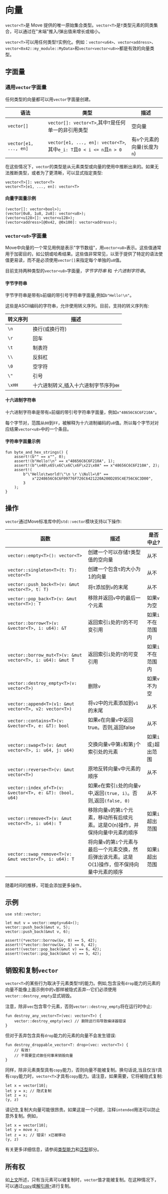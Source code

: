 # 向量

`vector<T>`是 Move 提供的唯一原始集合类型。`vector<T>`是`T`类型元素的同类集合，可以通过在"末端"推入/弹出值来增长或缩小。

`vector<T>`可以用任何类型`T`实例化。例如：`vector<u64>`、`vector<address>`、`vector<0x42::my_module::MyData>`和`vector<vector<u8>>`都是有效的向量类型。

## 字面量

### 通用`vector`字面量

任何类型的向量都可以用`vector`字面量创建。

| 语法                  | 类型                                                                           | 描述                           |
| --------------------- | ------------------------------------------------------------------------------ | ------------------------------ |
| `vector[]`            | `vector[]: vector<T>`,其中`T`是任何单一的非引用类型                            | 空向量                         |
| `vector[e1, ..., en]` | `vector[e1, ..., en]: vector<T>`,其中`e_i: T`且`0 < i <= n`且`n > 0`           | 有`n`个元素的向量(长度为`n`)   |

在这些情况下，`vector`的类型是从元素类型或向量的使用中推断出来的。如果无法推断类型，或者为了更清晰，可以显式指定类型:

```move
vector<T>[]: vector<T>
vector<T>[e1, ..., en]: vector<T>
```

#### 向量字面量示例

```move
(vector[]: vector<bool>);
(vector[0u8, 1u8, 2u8]: vector<u8>);
(vector<u128>[]: vector<u128>);
(vector<address>[@0x42, @0x100]: vector<address>);
```

### `vector<u8>`字面量

Move中向量的一个常见用例是表示"字节数组"，用`vector<u8>`表示。这些值通常用于加密目的，如公钥或哈希结果。这些值非常常见，以至于提供了特定的语法使值更易读，而不是必须使用`vector[]`来指定每个单独的`u8`值。

目前支持两种类型的`vector<u8>`字面量，_字节字符串_ 和 _十六进制字符串_。

#### 字节字符串

字节字符串是带有`b`前缀的带引号字符串字面量,例如`b"Hello!\n"`。

这些是ASCII编码的字符串，允许使用转义序列。目前，支持的转义序列有:

| 转义序列 | 描述                           |
| -------- | ------------------------------ |
| `\n`     | 换行(或换行符)                 |
| `\r`     | 回车                           |
| `\t`     | 制表符                         |
| `\\`     | 反斜杠                         |
| `\0`     | 空字符                         |
| `\"`     | 引号                           |
| `\xHH`   | 十六进制转义,插入十六进制字节序列`HH` |

#### 十六进制字符串

十六进制字符串是带有`x`前缀的带引号字符串字面量，例如`x"48656C6C6F210A"`。

每个字节对，范围从`00`到`FF`，被解释为十六进制编码的`u8`值。所以每个字节对对应结果`vector<u8>`中的一个条目。

#### 字符串字面量示例

```move
fun byte_and_hex_strings() {
    assert!(b"" == x"", 0);
    assert!(b"Hello!\n" == x"48656C6C6F210A", 1);
    assert!(b"\x48\x65\x6C\x6C\x6F\x21\x0A" == x"48656C6C6F210A", 2);
    assert!(
        b"\"Hello\tworld!\"\n \r \\Null=\0" ==
            x"2248656C6C6F09776F726C6421220A200D205C4E756C6C3D00",
        3
    );
}
```

## 操作

`vector`通过Move标准库中的`std::vector`模块支持以下操作:

| 函数                                                       | 描述                                                         | 是否中止?                |
| ---------------------------------------------------------- | ------------------------------------------------------------ | ------------------------ |
| `vector::empty<T>(): vector<T>`                            | 创建一个可以存储`T`类型值的空向量                            | 从不                     |
| `vector::singleton<T>(t: T): vector<T>`                    | 创建一个包含`t`的大小为1的向量                               | 从不                     |
| `vector::push_back<T>(v: &mut vector<T>, t: T)`            | 将`t`添加到`v`的末尾                                         | 从不                     |
| `vector::pop_back<T>(v: &mut vector<T>): T`                | 移除并返回`v`中的最后一个元素                                | 如果`v`为空              |
| `vector::borrow<T>(v: &vector<T>, i: u64): &T`             | 返回索引`i`处的`T`的不可变引用                               | 如果`i`不在范围内        |
| `vector::borrow_mut<T>(v: &mut vector<T>, i: u64): &mut T` | 返回索引`i`处的`T`的可变引用                                 | 如果`i`不在范围内        |
| `vector::destroy_empty<T>(v: vector<T>)`                   | 删除`v`                                                      | 如果`v`不为空            |
| `vector::append<T>(v1: &mut vector<T>, v2: vector<T>)`     | 将`v2`中的元素添加到`v1`的末尾                               | 从不                     |
| `vector::contains<T>(v: &vector<T>, e: &T): bool`          | 如果`e`在向量`v`中返回true。否则,返回false                   | 从不                     |
| `vector::swap<T>(v: &mut vector<T>, i: u64, j: u64)`       | 交换向量`v`中第`i`和第`j`个索引处的元素                      | 如果`i`或`j`超出范围     |
| `vector::reverse<T>(v: &mut vector<T>)`                    | 原地反转向量`v`中元素的顺序                                  | 从不                     |
| `vector::index_of<T>(v: &vector<T>, e: &T): (bool, u64)`   | 如果`e`在索引`i`处的向量`v`中,返回`(true, i)`。否则,返回`(false, 0)` | 从不                     |
| `vector::remove<T>(v: &mut vector<T>, i: u64): T`          | 移除向量`v`的第`i`个元素，移动所有后续元素。这是O(n)操作，并保持向量中元素的顺序 | 如果`i`超出范围          |
| `vector::swap_remove<T>(v: &mut vector<T>, i: u64): T`     | 将向量`v`的第`i`个元素与最后一个元素交换，然后弹出该元素。这是O(1)操作，但不保持向量中元素的顺序 | 如果`i`超出范围          |

随着时间的推移，可能会添加更多操作。

## 示例

```move
use std::vector;

let mut v = vector::empty<u64>();
vector::push_back(&mut v, 5);
vector::push_back(&mut v, 6);

assert!(*vector::borrow(&v, 0) == 5, 42);
assert!(*vector::borrow(&v, 1) == 6, 42);
assert!(vector::pop_back(&mut v) == 6, 42);
assert!(vector::pop_back(&mut v) == 5, 42);
```

## 销毁和复制`vector`

`vector<T>`的某些行为取决于元素类型`T`的能力。例如,包含没有`drop`能力的元素的向量不能像上面示例中的`v`那样被隐式丢弃--它们必须使用`vector::destroy_empty`显式销毁。

注意，除非`vec`包含零个元素，否则`vector::destroy_empty`将在运行时中止:

```move
fun destroy_any_vector<T>(vec: vector<T>) {
    vector::destroy_empty(vec) // 删除这行将导致编译器错误
}
```

但对于丢弃包含具有`drop`能力的元素的向量不会发生错误:

```move
fun destroy_droppable_vector<T: drop>(vec: vector<T>) {
    // 有效!
    // 不需要显式做任何事来销毁向量
}
```

同样，除非元素类型具有`copy`能力，否则向量不能被复制。换句话说,当且仅当`T`具有`copy`能力时，`vector<T>`才具有`copy`能力。请注意，如果需要，它将被隐式复制:

```move
let x = vector[10];
let y = x; // 隐式复制
let z = x;
(y, z)
```

请记住,复制大向量可能很昂贵。如果这是一个问题，注释`intended`用法可以防止意外复制。例如，

```move
let x = vector[10];
let y = move x;
let z = x; // 错误! x已被移动
(y, z)
```

有关更多详细信息，请参阅[类型能力](../abilities.md)和[泛型](../generics.md)部分。

## 所有权

如[上文](#destroying-and-copying-vectors)所述，只有当元素可以被复制时，`vector`值才能被复制。在这种情况下，可以通过[`copy`](../variables.md#move-and-copy)或[解引用`*`](./references.md#reading-and-writing-through-references)进行复制。